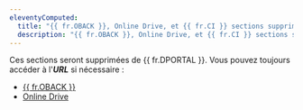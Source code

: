 ```yaml
---
eleventyComputed:
  title: "{{ fr.OBACK }}, Online Drive, et {{ fr.CI }} sections supprimées de {{ fr.DPORTAL }}"
  description: "{{ fr.OBACK }}, Online Drive, et {{ fr.CI }} sections supprimées de {{ fr.DPORTAL }}. Vous pouvez toujours accéder à l'URL si nécessaire."
---
```


Ces sections seront supprimées de {{ fr.DPORTAL }}. Vous pouvez toujours accéder à l'***URL*** si nécessaire :

* [{{ fr.OBACK }}](https://portal.devolutions.com/rdm-online-services/online-backup)
* [Online Drive](https://portal.devolutions.com/rdm-online-services/online-drive)
